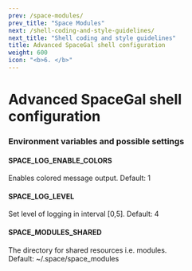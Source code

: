 ```yaml
---
prev: /space-modules/
prev_title: "Space Modules"
next: /shell-coding-and-style-guidelines/
next_title: "Shell coding and style guidelines"
title: Advanced SpaceGal shell configuration
weight: 600
icon: "<b>6. </b>"
---
```


# Advanced SpaceGal shell configuration

### Environment variables and possible settings

#### SPACE_LOG_ENABLE_COLORS
Enables colored message output.
Default: 1

#### SPACE_LOG_LEVEL
Set level of logging in interval [0,5].
Default: 4

#### SPACE_MODULES_SHARED
The directory for shared resources i.e. modules.  
Default: ~/.space/space_modules
